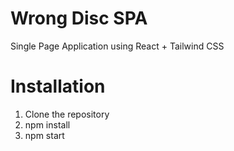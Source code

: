 # Wrong Disc SPA
Single Page Application using React + Tailwind CSS

# Installation

1. Clone the repository
2. npm install
3. npm start
